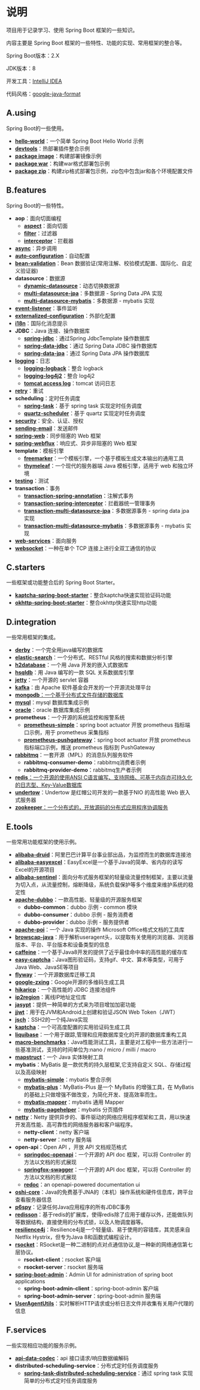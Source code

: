 # 说明

项目用于记录学习、使用 Spring Boot 框架的一些知识。

内容主要是 Spring Boot 框架的一些特性、功能的实现、常用框架的整合等。

Spring Boot版本：2.X

JDK版本：8

开发工具：[IntelliJ IDEA](https://www.jetbrains.com/idea/)

代码风格：[google-java-format](https://github.com/google/google-java-format)

## A.using

Spring Boot的一些使用。

- [**hello-world**](DOC/A.using/hello-world/Hello-World.md)：一个简单 Spring Boot Hello World 示例
- [**devtools**](spring-boot-example/A.using/devtools)：热部署插件整合示例
- [**package image**](spring-boot-example/A.using/package-image)：构建部署镜像示例
- [**package war**](spring-boot-example/A.using/package-war)：构建war格式部署包示例
- [**package zip**](spring-boot-example/A.using/package-zip)：构建zip格式部署包示例，zip包中包含jar和各个环境配置文件

## B.features

Spring Boot的一些特性。

- **aop**：面向切面编程
  - [**aspect**](spring-boot-example/B.features/aop/aspect)：面向切面
  - [**filter**](spring-boot-example/B.features/aop/filter)：过滤器
  - [**interceptor**](spring-boot-example/B.features/aop/interceptor)：拦截器
- [**async**](spring-boot-example/B.features/async)：异步调用
- [**auto-configuration**](DOC/B.feature/auto-configuration/Creating-Your-Own-Auto-Configuration.md)：自动配置
- [**bean-validation**](DOC/B.feature/bean-validation/bean-validation.md)：Bean 数据验证(常用注解、校验模式配置、国际化、自定义验证器)
- **datasource**：数据源
  - [**dynamic-datasource**](spring-boot-example/B.features/datasource/dynamic-datasource)：动态切换数据源
  - [**multi-datasource-jpa**](spring-boot-example/B.features/datasource/multi-datasource-jpa)：多数据源 - Spring Data JPA 实现
  - [**multi-datasource-mybatis**](spring-boot-example/B.features/datasource/multi-datasource-mybatis)：多数据源 - mybatis 实现
- [**event-listener**](spring-boot-example/B.features/event-listener)：事件监听
- [**externalized-configuration**](DOC/B.feature/externalized-configuration/Externalized-Configuration.md)：外部化配置
- [**i18n**](DOC/B.feature/i18n/i18n.md)：国际化消息提示
- **JDBC**：Java 连接、操作数据库
  - [**spring-jdbc**](spring-boot-example/B.features/jdbc/spring-jdbc)：通过Spring JdbcTemplate 操作数据库
  - [**spring-data-jdbc**](spring-boot-example/B.features/jdbc/spring-data-jdbc)：通过 Spring Data JDBC 操作数据库
  - [**spring-data-jpa**](spring-boot-example/B.features/jdbc/spring-data-jpa)：通过 Spring Data JPA 操作数据库
- [**logging**](DOC/B.feature/logging/logging.md)：日志
  - [**logging-logback**](spring-boot-example/B.features/logging/logging-logback)：整合 logback
  - [**logging-log4j2**](spring-boot-example/B.features/logging/logging-log4j2)：整合 log4j2
  - [**tomcat access log**](DOC/B.feature/logging/logging-tomcat-access.md)：tomcat 访问日志
- [**retry**](spring-boot-example/B.features/retry)：重试
- **scheduling**：定时任务调度
  - [**spring-task**](spring-boot-example/B.features/scheduling/spring-task)：基于 spring task 实现定时任务调度
  - [**quartz-scheduler**](spring-boot-example/B.features/scheduling/quartz-scheduler)：基于 quartz 实现定时任务调度
- [**security**](spring-boot-example/B.features/security)：安全、认证、授权
- [**sending-email**](DOC/B.feature/mail/Sending-Email.md)：发送邮件
- [**spring-web**](spring-boot-example/B.features/spring-web)：同步阻塞的 Web 框架
- [**spring-webflux**](spring-boot-example/B.features/spring-webflux)：响应式、异步非阻塞的 Web 框架
- **template**：模板引擎
  - [**freemarker**](spring-boot-example/B.features/template/freemarker)：一个模板引擎，一个基于模板生成文本输出的通用工具
  - [**thymeleaf**](spring-boot-example/B.features/template/thymeleaf)：一个现代的服务器端 Java 模板引擎，适用于 web 和独立环境
- [**testing**](DOC/B.feature/testing/testing.md)：测试
- **transaction**：事务
  - [**transaction-spring-annotation**](spring-boot-example/B.features/transaction/transaction-spring-annotation)：注解式事务
  - [**transaction-spring-interceptor**](spring-boot-example/B.features/transaction/transaction-spring-interceptor)：拦截器统一管理事务
  - [**transaction-multi-datasource-jpa**](spring-boot-example/B.features/transaction/transaction-multi-datasource-jpa)：多数据源事务 - spring data jpa 实现
  - [**transaction-multi-datasource-mybatis**](spring-boot-example/B.features/transaction/transaction-multi-datasource-mybatis)：多数据源事务 - mybatis 实现
- [**web-services**](spring-boot-example/B.features/web-services)：面向服务
- [**websocket**](spring-boot-example/B.features/websocket)：一种在单个 TCP 连接上进行全双工通信的协议

## C.starters

一些框架或功能整合后的 Spring Boot Starter。

- [**kaptcha-spring-boot-starter**](spring-boot-example/C.starters/kaptcha-spring-boot-starter)：整合kaptcha快速实现验证码功能
- [**okhttp-spring-boot-starter**](spring-boot-example/C.starters/okhttp-spring-boot-starter)：整合okhttp快速实现http功能

## D.integration

一些常用框架的集成。

- [**derby**](spring-boot-example/D.integration/derby)：一个完全用java编写的数据库
- [**elastic-search**](spring-boot-example/D.integration/elastic-search)：一个分布式、RESTful 风格的搜索和数据分析引擎
- [**h2database**](spring-boot-example/D.integration/h2database)：一个用 Java 开发的嵌入式数据库
- [**hsqldb**](spring-boot-example/D.integration/hsqldb)：用 Java 编写的一款 SQL 关系数据库引擎
- [**jetty**](spring-boot-example/D.integration/jetty)：一个开源的 servlet 容器
- [**kafka**](spring-boot-example/D.integration/kafka)：由 Apache 软件基金会开发的一个开源流处理平台
- [**mongodb**：一个基于分布式文件存储的数据库](DOC/D.integration/mongodb/mongodb.md)
- [**mysql**](spring-boot-example/D.integration/mysql)：mysql 数据库集成示例
- [**oracle**](spring-boot-example/D.integration/oracle)：oracle 数据库集成示例
- **prometheus**：一个开源的系统监控和报警系统
  - [**prometheus-simple**](spring-boot-example/D.integration/prometheus/prometheus-simple)：spring boot actuator 开放 prometheus 指标端口示例，用于 prometheus 采集指标
  - [**prometheus-pushgateway**](spring-boot-example/D.integration/prometheus/prometheus-pushgateway)：spring boot actuator 开放 prometheus 指标端口示例，推送 prometheus 指标到 PushGateway
- [**rabbitmq**](spring-boot-example/D.integration/rabbitmq)：一套开源（MPL）的消息队列服务软件
  - **rabbitmq-consumer-demo**：rabbitmq消费者示例
  - **rabbitmq-provider-demo**：rabbitmq生产者示例
- [**redis**：一个开源的使用ANSI C语言编写、支持网络、可基于内存亦可持久化的日志型、Key-Value数据库](DOC/D.integration/redis/integrate-redis.md)
- [**undertow**](spring-boot-example/D.integration/undertow)：Undertow 是红帽公司开发的一款基于NIO 的高性能 Web 嵌入式服务器
- [**zookeeper**：一个分布式的，开放源码的分布式应用程序协调服务](DOC/D.integration/zookeeper/integrate-zookeeper.md)

## E.tools

一些常用功能框架的使用示例。

- [**alibaba-druid**](spring-boot-example/E.tools/alibaba-druid)：阿里巴巴计算平台事业部出品，为监控而生的数据库连接池
- [**alibaba-easyexcel**](spring-boot-example/E.tools/alibaba-easyexcel)：EasyExcel是一个基于Java的简单、省内存的读写Excel的开源项目
- [**alibaba-sentinel**](spring-boot-example/E.tools/alibaba-sentinel)：面向分布式服务框架的轻量级流量控制框架，主要以流量为切入点，从流量控制，熔断降级，系统负载保护等多个维度来维护系统的稳定性
- [**apache-dubbo**](spring-boot-example/E.tools/apache-dubbo)：一款高性能、轻量级的开源服务框架
  - **dubbo-common**：dubbo 示例 - common 模块
  - **dubbo-consumer**：dubbo 示例 - 服务消费者
  - **dubbo-provider**：dubbo 示例 - 服务提供者
- [**apache-poi**](DOC/E.tool/apache-poi/apache-poi.md)：一个 Java 实现的操作 Microsoft Office格式文档的工具库
- [**browscap-java**](DOC/E.tool/browscap-java/browscap-java.md)：用于解析useragent头，以提取有关使用的浏览器、浏览器版本、平台、平台版本和设备类型的信息
- [**caffeine**](DOC/E.tool/caffeine/caffeine.md)：一个基于Java8开发的提供了近乎最佳命中率的高性能的缓存库
- [**easy-captcha**](spring-boot-example/E.tools/easy-captcha)：Java图形验证码，支持gif、中文、算术等类型，可用于Java Web、JavaSE等项目
- [**flyway**](DOC/E.tool/flyway/flyway.md)：一个开源数据库迁移工具
- [**google-zxing**](DOC/E.tool/google-zxing/google-zxing.md)：Google开源的多维码生成工具
- [**hikaricp**](spring-boot-example/E.tools/hikaricp)：一个高性能的 JDBC 连接池组件
- [**ip2region**](DOC/E.tool/ip2region/ip2region.md)：离线IP地址定位库
- [**jasypt**](spring-boot-example/E.tools/jasypt)：提供一种简单的方式来为项目增加加密功能
- [**jjwt**](DOC/E.tool/jjwt/JSON-Web-Tokens.md)：用于在JVM和Android上创建和验证JSON Web Token（JWT）
- [**jsch**](DOC/E.tool/jsch/JSch.md)：SSH2的一个纯Java实现
- [**kaptcha**](spring-boot-example/E.tools/kaptcha)：一个可高度配置的实用验证码生成工具
- [**liquibase**](spring-boot-example/E.tools/liquibase)：一个用于跟踪,管理和应用数据库变化的开源的数据库重构工具
- [**macro-benchmarks**](spring-boot-example/E.tools/macro-benchmarks)：Java性能测试工具，主要是对工程中一些方法进行一些基准测试，支持的时间单位为:nano / micro / milli / macro
- [**mapstruct**](spring-boot-example/E.tools/mapstruct)：一个 Java 实体映射工具
- **mybatis**：MyBatis 是一款优秀的持久层框架,它支持自定义 SQL、存储过程以及高级映射
  - [**mybatis-simple**](spring-boot-example/E.tools/mybatis/mybatis-simple)：mybatis 整合示例
  - [**mybatis-plus**](spring-boot-example/E.tools/mybatis/mybatis-plus)：MyBatis-Plus 是一个 MyBatis 的增强工具，在 MyBatis 的基础上只做增强不做改变，为简化开发、提高效率而生。
  - [**mybatis-mapper**](spring-boot-example/E.tools/mybatis/mybatis-mapper)：mybatis 通用 Mapper
  - [**mybatis-pagehelper**](spring-boot-example/E.tools/mybatis/mybatis-pagehelper)：mybatis 分页插件
- [**netty**](spring-boot-example/E.tools/netty)：Netty 提供异步的、事件驱动的网络应用程序框架和工具，用以快速开发高性能、高可靠性的网络服务器和客户端程序。
  - **netty-client**：netty 客户端
  - **netty-server**：netty 服务端
- **open-api**：Open API ，开放 API 文档规范格式
  - [**springdoc-openapi**](DOC/E.tool/springdoc-openapi/springdoc-openapi.md)：一个开源的 API doc 框架，可以将 Controller 的方法以文档的形式展现
  - [**springfox-swagger**](DOC/E.tool/springfox-swagger/springfox-swagger.md)：一个开源的 API doc 框架，可以将 Controller 的方法以文档的形式展现
  - [**redoc**](spring-boot-example/E.tools/open-api/redoc)：an openapi-powered documentation ui
- [**oshi-core**](DOC/E.tool/oshi/oshi.md)：Java的免费基于JNA的（本机）操作系统和硬件信息库，跨平台查看服务器信息
- [**p6spy**](DOC/E.tool/p6spy/P6Spy.md)：记录任何Java应用程序的所有JDBC事务
- [**redisson**](spring-boot-example/E.tools/redisson)：基于redis的扩展库，使得redis除了应用于缓存以外，还能做队列等数据结构，直接使用的分布式锁，以及人物调度器等。
- [**resilience4j**](DOC/E.tool/resilience4j/resilience4j.md)：Resilience4j是一个轻量级、易于使用的容错库，其灵感来自Netflix Hystrix，但专为Java 8和函数式编程设计。
- [**rsocket**](spring-boot-example/E.tools/rsocket)：RSocket是一种二进制的点对点通信协议,是一种新的网络通信第七层协议。
  - **rsocket-client**：rsocket 客户端
  - **rsocket-server**：rsocket 服务端
- [**spring-boot-admin**](spring-boot-example/E.tools/spring-boot-admin)：Admin UI for administration of spring boot applications
  - **spring-boot-admin-client**：spring-boot-admin 客户端
  - **spring-boot-admin-server**：spring-boot-admin 服务端
- [**UserAgentUtils**](DOC/E.tool/user-agent-utils/UserAgentUtils.md)：实时解析HTTP请求或分析日志文件并收集有关用户代理的信息

## F.services

一些实现相应功能的服务示例。

- [**api-data-codec**](spring-boot-example/F.services/api-data-codec)：api 接口请求/响应数据编解码
- **distributed-scheduling-service**：分布式定时任务调度服务
  - [**spring-task-distributed-scheduling-service**](spring-boot-example/F.services/distributed-scheduling-service/spring-task-distributed-scheduling-service)：通过 spring task 实现简单的分布式定时任务调度服务
